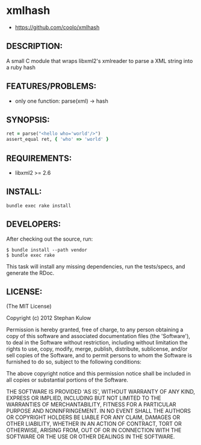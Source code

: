 # xmlhash

* https://github.com/coolo/xmlhash

## DESCRIPTION:

A small C module that wraps libxml2's xmlreader to parse a XML
string into a ruby hash

## FEATURES/PROBLEMS:

* only one function: parse(xml) -> hash

## SYNOPSIS:

```ruby
ret = parse("<hello who='world'/>")
assert_equal ret, { 'who' => 'world' }
```

## REQUIREMENTS:

* libxml2 >= 2.6

## INSTALL:

```console
bundle exec rake install
```

## DEVELOPERS:

After checking out the source, run:

```console
$ bundle install --path vendor
$ bundle exec rake
```

This task will install any missing dependencies, run the tests/specs,
and generate the RDoc.

## LICENSE:

(The MIT License)

Copyright (c) 2012 Stephan Kulow

Permission is hereby granted, free of charge, to any person obtaining
a copy of this software and associated documentation files (the
'Software'), to deal in the Software without restriction, including
without limitation the rights to use, copy, modify, merge, publish,
distribute, sublicense, and/or sell copies of the Software, and to
permit persons to whom the Software is furnished to do so, subject to
the following conditions:

The above copyright notice and this permission notice shall be
included in all copies or substantial portions of the Software.

THE SOFTWARE IS PROVIDED 'AS IS', WITHOUT WARRANTY OF ANY KIND,
EXPRESS OR IMPLIED, INCLUDING BUT NOT LIMITED TO THE WARRANTIES OF
MERCHANTABILITY, FITNESS FOR A PARTICULAR PURPOSE AND NONINFRINGEMENT.
IN NO EVENT SHALL THE AUTHORS OR COPYRIGHT HOLDERS BE LIABLE FOR ANY
CLAIM, DAMAGES OR OTHER LIABILITY, WHETHER IN AN ACTION OF CONTRACT,
TORT OR OTHERWISE, ARISING FROM, OUT OF OR IN CONNECTION WITH THE
SOFTWARE OR THE USE OR OTHER DEALINGS IN THE SOFTWARE.
